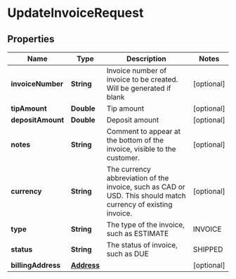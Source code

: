 

# UpdateInvoiceRequest


## Properties

| Name | Type | Description | Notes |
|------------ | ------------- | ------------- | -------------|
|**invoiceNumber** | **String** | Invoice number of invoice to be created. Will be generated if blank |  [optional] |
|**tipAmount** | **Double** | Tip amount |  [optional] |
|**depositAmount** | **Double** | Deposit amount |  [optional] |
|**notes** | **String** | Comment to appear at the bottom of the invoice, visible to the customer. |  [optional] |
|**currency** | **String** | The currency abbreviation of the invoice, such as CAD or USD. This should match currency of existing invoice. |  [optional] |
|**type** | **String** | The type of the invoice, such as ESTIMATE | INVOICE | QUOTE | ORDER | PURCHASE_ORDER | STATEMENT | REGISTRATION | CREDIT. |  [optional] |
|**status** | **String** | The status of invoice, such as DUE | SHIPPED | COMPLETED | CANCELLED |  [optional] |
|**billingAddress** | [**Address**](Address.md) |  |  [optional] |



